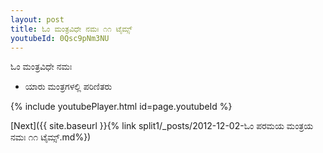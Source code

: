 ```yaml
---
layout: post
title: ಓಂ ಮಂತ್ರವಿಧೇ ನಮಃ ೧೧ ಟೈಮ್ಸ್
youtubeId: 0Qsc9pNm3NU
---
```

 
 
 ಓಂ ಮಂತ್ರವಿಧೇ ನಮಃ  
 
 -  ಯಾರು ಮಂತ್ರಗಳಲ್ಲಿ ಪರಿಣಿತರು 
 
  
 
  
 
 
 
 
 
 


{% include youtubePlayer.html id=page.youtubeId %}
 
[Next]({{ site.baseurl }}{% link  split1/_posts/2012-12-02-ಓಂ ಪರಮಯ ಮಂತ್ರಯ ನಮಃ ೧೧ ಟೈಮ್ಸ್.md%})
 
